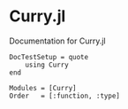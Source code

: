# Curry.jl

Documentation for Curry.jl

```@meta
DocTestSetup = quote
    using Curry
end
```

```@autodocs
Modules = [Curry]
Order   = [:function, :type]
```
